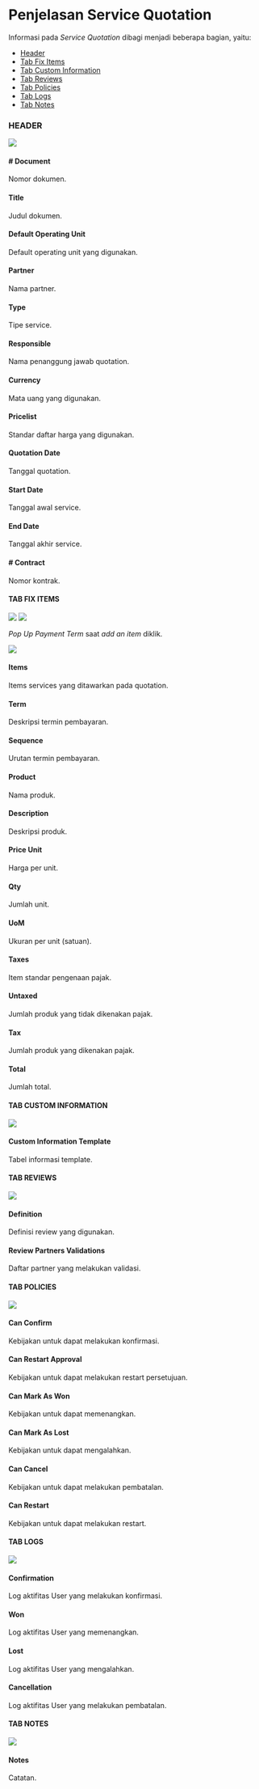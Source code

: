 # Penjelasan Service Quotation

Informasi pada *Service Quotation* dibagi menjadi beberapa bagian, yaitu:

* [Header](#bagian-header)
* [Tab Fix Items](#tab-fix-items)
* [Tab Custom Information](#tab-custom-information)
* [Tab Reviews](#tab-reviews)
* [Tab Policies](#tab-policies)
* [Tab Logs](#tab-logs)
* [Tab Notes](#tab-notes)

### <a name="bagian-header">HEADER</a>

![](../../img/service-quotation/bagian-header.png)

#### <a name="field-no-document"># Document</a>

Nomor dokumen.

#### <a name="field-title">Title</a>

Judul dokumen.

#### <a name="field-default-operating-unit">Default Operating Unit</a>

Default operating unit yang digunakan.

#### <a name="field-partner">Partner</a>

Nama partner.

#### <a name="field-type">Type</a>

Tipe service.

#### <a name="field-responsible">Responsible</a>

Nama penanggung jawab quotation.

#### <a name="field-currency">Currency</a>

Mata uang yang digunakan.

#### <a name="field-pricelist">Pricelist</a>

Standar daftar harga yang digunakan.

#### <a name="field-quotation-date">Quotation Date</a>

Tanggal quotation.

#### <a name="field-start-date">Start Date</a>

Tanggal awal service.

#### <a name="field-end-date">End Date</a>

Tanggal akhir service.

#### <a name="field-no-contract"># Contract</a>

Nomor kontrak.

#### <a name="tab-fix-items">TAB FIX ITEMS</a>

![](../../img/service-quotation/tab-fix-items-1.png)
![](../../img/service-quotation/tab-fix-items-2.png)

*Pop Up Payment Term* saat *add an item* diklik.

![](../../img/service-quotation/pop-up-payment-term.png)

#### <a name="field-items">Items</a>

Items services yang ditawarkan pada quotation.

#### <a name="field-term">Term</a>

Deskripsi termin pembayaran.

#### <a name="field-sequence">Sequence</a>

Urutan termin pembayaran.

#### <a name="field-product">Product</a>

Nama produk.

#### <a name="field-description">Description</a>

Deskripsi produk.

#### <a name="field-price-unit">Price Unit</a>

Harga per unit.

#### <a name="field-qty">Qty</a>

Jumlah unit.

#### <a name="field-uom">UoM</a>

Ukuran per unit (satuan).

#### <a name="field-taxes">Taxes</a>

Item standar pengenaan pajak.

#### <a name="field-untaxed">Untaxed</a>

Jumlah produk yang tidak dikenakan pajak.

#### <a name="field-tax">Tax</a>

Jumlah produk yang dikenakan pajak.

#### <a name="field-total">Total</a>

Jumlah total.

#### <a name="tab-custom-information">TAB CUSTOM INFORMATION</a>

![](../../img/service-quotation/tab-custom-information.png)

#### <a name="field-custom-information-template">Custom Information Template</a>

Tabel informasi template.

#### <a name="tab-reviews">TAB REVIEWS</a>

![](../../img/service-quotation/tab-reviews.png)

#### <a name="field-definition">Definition</a>

Definisi review yang digunakan.

#### <a name="field-review-partners-validations">Review Partners Validations</a>

Daftar partner yang melakukan validasi.


#### <a name="tab-policies">TAB POLICIES</a>

![](../../img/service-quotation/tab-policies.png)

#### <a name="field-confirm">Can Confirm</a>

Kebijakan untuk dapat melakukan konfirmasi.

#### <a name="field-restart-approval">Can Restart Approval</a>

Kebijakan untuk dapat melakukan restart persetujuan.

#### <a name="field-mark-as-won">Can Mark As Won</a>

Kebijakan untuk dapat memenangkan.

#### <a name="field-mark-as-lost">Can Mark As Lost</a>

Kebijakan untuk dapat mengalahkan.

#### <a name="field-cancel">Can Cancel</a>

Kebijakan untuk dapat melakukan pembatalan.

#### <a name="field-restart">Can Restart</a>

Kebijakan untuk dapat melakukan restart.

#### <a name="tab-logs">TAB LOGS</a>

![](../../img/service-quotation/tab-logs.png)

#### <a name="field-confirmation">Confirmation</a>

Log aktifitas User yang melakukan konfirmasi.

#### <a name="field-won">Won</a>

Log aktifitas User yang memenangkan.

#### <a name="field-lost">Lost</a>

Log aktifitas User yang mengalahkan.

#### <a name="field-cancellation">Cancellation</a>

Log aktifitas User yang melakukan pembatalan.

#### <a name="tab-notes">TAB NOTES</a>

![](../../img/service-quotation/tab-notes.png)

#### <a name="field-notes">Notes</a>

Catatan.
